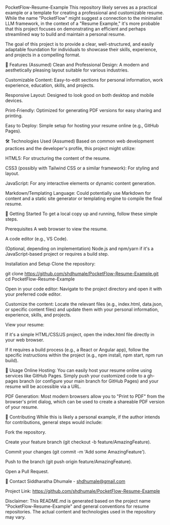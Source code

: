 PocketFlow-Resume-Example
This repository likely serves as a practical example or a template for creating a professional and customizable resume. While the name "PocketFlow" might suggest a connection to the minimalist LLM framework, in the context of a "Resume Example," it's more probable that this project focuses on demonstrating an efficient and perhaps streamlined way to build and maintain a personal resume.

The goal of this project is to provide a clear, well-structured, and easily adaptable foundation for individuals to showcase their skills, experience, and projects in a compelling format.

🌟 Features (Assumed)
Clean and Professional Design: A modern and aesthetically pleasing layout suitable for various industries.

Customizable Content: Easy-to-edit sections for personal information, work experience, education, skills, and projects.

Responsive Layout: Designed to look good on both desktop and mobile devices.

Print-Friendly: Optimized for generating PDF versions for easy sharing and printing.

Easy to Deploy: Simple setup for hosting your resume online (e.g., GitHub Pages).

🛠️ Technologies Used (Assumed)
Based on common web development practices and the developer's profile, this project might utilize:

HTML5: For structuring the content of the resume.

CSS3 (possibly with Tailwind CSS or a similar framework): For styling and layout.

JavaScript: For any interactive elements or dynamic content generation.

Markdown/Templating Language: Could potentially use Markdown for content and a static site generator or templating engine to compile the final resume.

🚀 Getting Started
To get a local copy up and running, follow these simple steps.

Prerequisites
A web browser to view the resume.

A code editor (e.g., VS Code).

(Optional, depending on implementation) Node.js and npm/yarn if it's a JavaScript-based project or requires a build step.

Installation and Setup
Clone the repository:

git clone https://github.com/shdhumale/PocketFlow-Resume-Example.git
cd PocketFlow-Resume-Example

Open in your code editor:
Navigate to the project directory and open it with your preferred code editor.

Customize the content:
Locate the relevant files (e.g., index.html, data.json, or specific content files) and update them with your personal information, experience, skills, and projects.

View your resume:

If it's a simple HTML/CSS/JS project, open the index.html file directly in your web browser.

If it requires a build process (e.g., a React or Angular app), follow the specific instructions within the project (e.g., npm install, npm start, npm run build).

📄 Usage
Online Hosting: You can easily host your resume online using services like GitHub Pages. Simply push your customized code to a gh-pages branch (or configure your main branch for GitHub Pages) and your resume will be accessible via a URL.

PDF Generation: Most modern browsers allow you to "Print to PDF" from the browser's print dialog, which can be used to create a shareable PDF version of your resume.

🤝 Contributing
While this is likely a personal example, if the author intends for contributions, general steps would include:

Fork the repository.

Create your feature branch (git checkout -b feature/AmazingFeature).

Commit your changes (git commit -m 'Add some AmazingFeature').

Push to the branch (git push origin feature/AmazingFeature).

Open a Pull Request.

📧 Contact
Siddharatha Dhumale - shdhumale@gmail.com

Project Link: https://github.com/shdhumale/PocketFlow-Resume-Example

Disclaimer: This README.md is generated based on the project name "PocketFlow-Resume-Example" and general conventions for resume repositories. The actual content and technologies used in the repository may vary.

